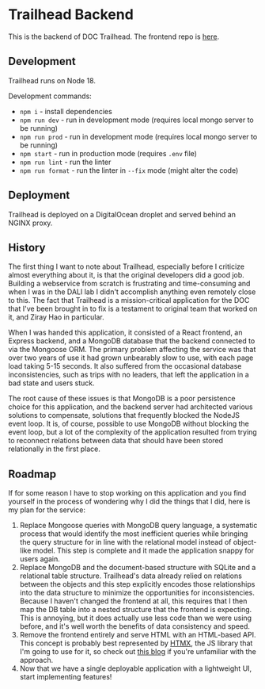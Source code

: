 # Trailhead Backend
This is the backend of DOC Trailhead.
The frontend repo is [here](https://github.com/dartmouth-outing-club/trailhead-frontend).

## Development
Trailhead runs on Node 18.

Development commands:
* `npm i` - install dependencies
* `npm run dev` - run in development mode (requires local mongo server to be running)
* `npm run prod` - run in development mode (requires local mongo server to be running)
* `npm start` - run in production mode (requires `.env` file)
* `npm run lint` - run the linter
* `npm run format` - run the linter in `--fix` mode (might alter the code)

## Deployment
Trailhead is deployed on a DigitalOcean droplet and served behind an NGINX proxy.

## History
The first thing I want to note about Trailhead, especially before I criticize almost everything
about it, is that the original developers did a good job. Building a webservice from scratch is
frustrating and time-consuming and when I was in the DALI lab I didn't accomplish anything even
remotely close to this. The fact that Trailhead is a mission-critical application for the DOC that
I've been brought in to fix is a testament to original team that worked on it, and Ziray Hao in
particular.

When I was handed this application, it consisted of a React frontend, an Express
backend, and a MongoDB database that the backend connected to via the Mongoose ORM. The primary
problem affecting the service was that over two years of use it had grown unbearably slow to use,
with each page load taking 5-15 seconds. It also suffered from the occasional database
inconsistencies, such as trips with no leaders, that left the application in a bad state and users
stuck.

The root cause of these issues is that MongoDB is a poor persistence choice for this application,
and the backend server had architected various solutions to compensate, solutions that frequently
blocked the NodeJS event loop. It is, of course, possible to use MongoDB without blocking the event
loop, but a lot of the complexity of the application resulted from trying to reconnect relations
between data that should have been stored relationally in the first place.

## Roadmap
If for some reason I have to stop working on this application and you find yourself in the process
of wondering why I did the things that I did, here is my plan for the service:

1. Replace Mongoose queries with MongoDB query language, a systematic process that would identify
   the most inefficient queries while bringing the query structure for in line with the relational
   model instead of object-like model. This step is complete and it made the application snappy for
   users again.
2. Replace MongoDB and the document-based structure with SQLite and a relational table structure.
   Trailhead's data already relied on relations between the objects and this step explicitly encodes
   those relationships into the data structure to minimize the opportunities for inconsistencies.
   Because I haven't changed the frontend at all, this requires that I then map the DB table into a
   nested structure that the frontend is expecting. This is annoying, but it does actually use less
   code than we were using before, and it's well worth the benefits of data consistency and speed.
3. Remove the frontend entirely and serve HTML with an HTML-based API. This concept is probably best
   represented by [HTMX](https://htmx.org/), the JS library that I'm going to use for it, so check
   out [this blog](https://htmx.org/essays/how-did-rest-come-to-mean-the-opposite-of-rest/) if
   you're unfamiliar with the approach.
4. Now that we have a single deployable application with a lightweight UI, start implementing
   features!

